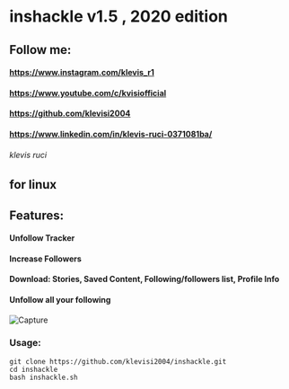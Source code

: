 # inshackle v1.5 , 2020 edition
## Follow me:
#### https://www.instagram.com/klevis_r1
#### https://www.youtube.com/c/kvisiofficial
#### https://github.com/klevisi2004
#### https://www.linkedin.com/in/klevis-ruci-0371081ba/
###### klevis ruci

## for linux 

## Features:
#### Unfollow Tracker
#### Increase Followers
#### Download: Stories, Saved Content, Following/followers list, Profile Info
#### Unfollow all your following
![Capture](https://user-images.githubusercontent.com/62477193/92646169-887bec00-f2d5-11ea-9f60-eb677be8bd6d.png)
### Usage:
```
git clone https://github.com/klevisi2004/inshackle.git
cd inshackle
bash inshackle.sh
```
